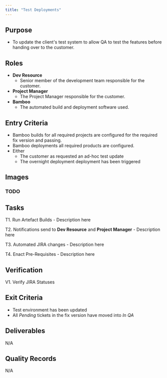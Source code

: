 ```yaml
---
title: "Test Deployments"
---
```


## Purpose
- To update the client's test system to allow QA to test the features before handing over to the customer.

## Roles
- **Dev Resource**
	- Senior member of the development team responsible for the customer.
- **Project Manager**
	- The Project Manager responsible for the customer.
- **Bamboo**
	- The automated build and deployment software used.

## Entry Criteria
- Bamboo builds for all required projects are configured for the required fix version and passing.
- Bamboo deployments all required products are configured.
- Either
	- The customer as requested an ad-hoc test update
	- The overnight deployment deployment has been triggered

## Images
### TODO

## Tasks
T1. 	Run Artefact Builds
			- Description here

T2.		Notifications send to **Dev Resource** and **Project Manager**
			- Description here

T3.		Automated JIRA changes
			- Description here

T4.		Enact Pre-Requisites
			- Description here
		

## Verification
V1.		Verify JIRA Statuses

## Exit Criteria
- Test environment has been updated
- All *Pending* tickets in the fix version have moved into  *In QA*

## Deliverables
N/A

## Quality Records 
N/A